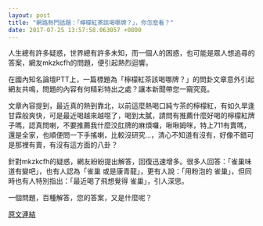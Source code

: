 ```yaml
---
layout: post
title: "網路熱門話題：「檸檬紅茶該喝哪牌？」，你怎麼看？"
date: 2017-07-25 13:57:58.063057 +0800
---
```


人生總有許多疑惑，世界總有許多未知，而一個人的困惑，也可能是眾人想追尋的答案，網友mkzkcfh的問題，便引起熱烈迴響。

在國內知名論壇PTT上，一篇標題為「檸檬紅茶該喝哪牌？」的問卦文章意外引起網友共鳴，問題的內容有何精彩特出之處？讓本新聞帶您一窺究竟。

文章內容提到，最近真的熱到靠北，以前這麼熱喝口純ㄘ茶的檸檬紅，有如久旱逢甘霖般爽快，可是最近喝越來越噁了，喝到太膩，請問有推薦什麼好喝的檸檬紅牌子嗎，認真問喇，不要推薦我什麼洨肛牌的麻煩囉，啾啾姆咪，特上711有賣嗎，還是全家，也順便問一下手搖喇，比較沒研究...，清心不知道有沒有，好像不錯可是那裡有賣，有沒有這方面的八卦？

針對mkzkcfh的疑惑，網友紛紛提出解答，回復迅速增多。很多人回答：「雀巢味道有變吧」，也有人認為「雀巢 或是康青龍」，更有人說：「用粉泡的 雀巢」，但同時也有人特別指出：「最近喝了飛想覺得 雀巢」，引人深思。

一個問題，百種解答，您的答案，又是什麼呢？

<a href = "https://www.ptt.cc/bbs/Gossiping/M.1500908083.A.CEC.html">原文連結</a>

